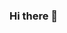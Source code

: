 ### Hi there 👋

<!--
**ziyouxiaozi/ziyouxiaozi** is a ✨ _special_ ✨ repository because its `README.md` (this file) appears on your GitHub profile.

Here are some ideas to get you started:

- 🔭 我是一位热爱Android开发的程序员，平时比较喜欢看开源项目；
- 🌱 [![trophy](https://github-profile-trophy.vercel.app/?username=ziyouxiaozi&theme=onedark)](https://github.com/ryo-ma/github-profile-trophy)
- 👯 [![Top Langs](https://github-readme-stats.vercel.app/api/top-langs/?username=ziyouxiaozi&layout=compact)](https://github.com/anuraghazra/github-readme-stats)
- 🤔 [![trophy](https://github-profile-trophy.vercel.app/?username=ziyouxiaozi&theme=onedark)](https://github.com/ryo-ma/github-profile-trophy)
- 💬 Ask me about ...
- 📫 How to reach me: ...
- 😄 Pronouns: ...
- ⚡ Fun fact: ...
-->
